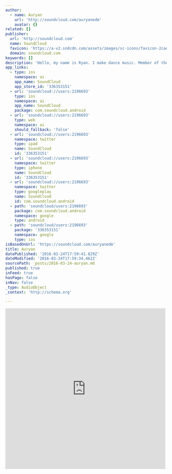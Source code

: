 ```yaml
---
author:
  - name: Auryan
    url: 'http://soundcloud.com/auryanedm'
    avatar: {}
related: []
publisher:
  url: 'http://soundcloud.com'
  name: SoundCloud
  favicon: 'https://a-v2.sndcdn.com/assets/images/sc-icons/favicon-2cadd14b.ico'
  domain: soundcloud.com
keywords: []
description: 'Hello, my name is Ryan. I make dance music. Member of the dance duo @Outofmanadjs auryan.contact@gmail.com <--Booking/Contact Owner of @sector-seven-records'
app_links:
  - type: ios
    namespace: ai
    app_name: SoundCloud
    app_store_id: '336353151'
  - url: 'soundcloud://users:2196693'
    type: ios
    namespace: ai
    app_name: SoundCloud
    package: com.soundcloud.android
  - url: 'soundcloud://users:2196693'
    type: web
    namespace: ai
    should_fallback: 'false'
  - url: 'soundcloud://users:2196693'
    namespace: twitter
    type: ipad
    name: SoundCloud
    id: '336353151'
  - url: 'soundcloud://users:2196693'
    namespace: twitter
    type: iphone
    name: SoundCloud
    id: '336353151'
  - url: 'soundcloud://users:2196693'
    namespace: twitter
    type: googleplay
    name: SoundCloud
    id: com.soundcloud.android
  - path: 'soundcloud/users:2196693'
    package: com.soundcloud.android
    namespace: google
    type: android
  - path: 'soundcloud/users:2196693'
    package: '336353151'
    namespace: google
    type: ios
isBasedOnUrl: 'https://soundcloud.com/auryanedm'
title: Auryan
datePublished: '2016-03-24T17:59:41.829Z'
dateModified: '2016-03-24T17:59:34.462Z'
sourcePath: _posts/2016-03-24-auryan.md
published: true
inFeed: true
hasPage: false
inNav: false
_type: AudioObject
_context: 'http://schema.org'

---
```

<iframe src="https://cdn.embedly.com/widgets/media.html?src=https%3A%2F%2Fw.soundcloud.com%2Fplayer%2F%3Fvisual%3Dtrue%26url%3Dhttp%253A%252F%252Fapi.soundcloud.com%252Fusers%252F2196693%26show_artwork%3Dtrue&amp;url=https%3A%2F%2Fsoundcloud.com%2Fauryanedm&amp;image=http%3A%2F%2Fi1.sndcdn.com%2Favatars-000207957534-cxi21e-t500x500.jpg&amp;key=b7d04c9b404c499eba89ee7072e1c4f7&amp;type=text%2Fhtml&amp;schema=soundcloud" width="500" height="500" scrolling="no" frameborder="0" allowfullscreen="allowfullscreen" style=""></iframe>